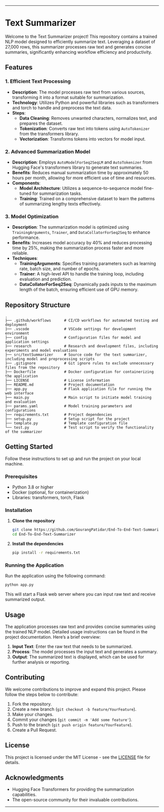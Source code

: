 
---

# Text Summarizer

Welcome to the Text Summarizer project! This repository contains a trained NLP model designed to efficiently summarize text. Leveraging a dataset of 27,000 rows, this summarizer processes raw text and generates concise summaries, significantly enhancing workflow efficiency and productivity.

## Features

### 1. Efficient Text Processing
- **Description**: The model processes raw text from various sources, transforming it into a format suitable for summarization.
- **Technology**: Utilizes Python and powerful libraries such as transformers and torch to handle and preprocess the text data.
- **Steps**:
  - **Data Cleaning**: Removes unwanted characters, normalizes text, and prepares the dataset.
  - **Tokenization**: Converts raw text into tokens using `AutoTokenizer` from the transformers library.
  - **Vectorization**: Transforms tokens into vectors for model input.

### 2. Advanced Summarization Model
- **Description**: Employs `AutoModelForSeq2SeqLM` and `AutoTokenizer` from Hugging Face's transformers library to generate text summaries.
- **Benefits**: Reduces manual summarization time by approximately 50 hours per month, allowing for more efficient use of time and resources.
- **Components**:
  - **Model Architecture**: Utilizes a sequence-to-sequence model fine-tuned for summarization tasks.
  - **Training**: Trained on a comprehensive dataset to learn the patterns of summarizing lengthy texts effectively.

### 3. Model Optimization
- **Description**: The summarization model is optimized using `TrainingArguments`, `Trainer`, and `DataCollatorForSeq2Seq` to enhance performance.
- **Benefits**: Increases model accuracy by 40% and reduces processing time by 25%, making the summarization process faster and more reliable.
- **Techniques**:
  - **TrainingArguments**: Specifies training parameters such as learning rate, batch size, and number of epochs.
  - **Trainer**: A high-level API to handle the training loop, including evaluation and prediction.
  - **DataCollatorForSeq2Seq**: Dynamically pads inputs to the maximum length of the batch, ensuring efficient use of GPU memory.

## Repository Structure

```plaintext
.
├── .github/workflows      # CI/CD workflows for automated testing and deployment
├── .vscode                # VSCode settings for development environment
├── config                 # Configuration files for model and application settings
├── research               # Research and development files, including experiments and model evaluations
├── src/textSummarizer     # Source code for the text summarizer, including model and preprocessing scripts
├── .gitignore             # Git ignore rules to exclude unnecessary files from the repository
├── Dockerfile             # Docker configuration for containerizing the application
├── LICENSE                # License information
├── README.md              # Project documentation
├── app.py                 # Flask application file for running the web interface
├── main.py                # Main script to initiate model training and evaluation
├── params.yaml            # Model training parameters and configurations
├── requirements.txt       # Project dependencies
├── setup.py               # Setup script for the project
├── template.py            # Template configuration file
└── test.py                # Test script to verify the functionality of the summarizer
```

## Getting Started

Follow these instructions to set up and run the project on your local machine.

### Prerequisites

- Python 3.8 or higher
- Docker (optional, for containerization)
- Libraries: transformers, torch, Flask

### Installation

1. **Clone the repository**
   ```bash
   git clone https://github.com/GourangPatidar/End-To-End-Text-Summarizer.git
   cd End-To-End-Text-Summarizer
   ```

2. **Install the dependencies**
   ```bash
   pip install -r requirements.txt
   ```

### Running the Application

Run the application using the following command:
```bash
python app.py
```

This will start a Flask web server where you can input raw text and receive summarized output.

## Usage

The application processes raw text and provides concise summaries using the trained NLP model. Detailed usage instructions can be found in the project documentation. Here’s a brief overview:

1. **Input Text**: Enter the raw text that needs to be summarized.
2. **Process**: The model processes the input text and generates a summary.
3. **Output**: The summarized text is displayed, which can be used for further analysis or reporting.

## Contributing

We welcome contributions to improve and expand this project. Please follow the steps below to contribute:

1. Fork the repository.
2. Create a new branch (`git checkout -b feature/YourFeature`).
3. Make your changes.
4. Commit your changes (`git commit -m 'Add some feature'`).
5. Push to the branch (`git push origin feature/YourFeature`).
6. Create a Pull Request.

## License

This project is licensed under the MIT License - see the [LICENSE](LICENSE) file for details.

## Acknowledgments

- Hugging Face Transformers for providing the summarization capabilities.
- The open-source community for their invaluable contributions.

---


